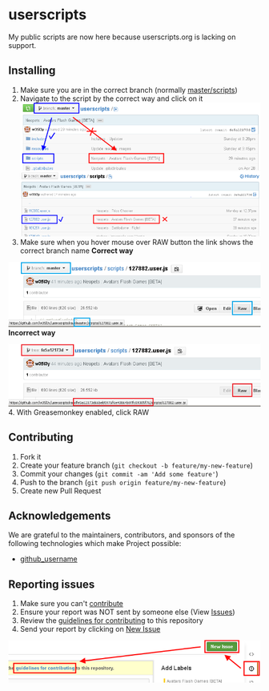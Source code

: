 userscripts
==========

My public scripts are now here because userscripts.org is lacking on support.

## Installing
1. Make sure you are in the correct branch (normally [master/scripts](scripts))
2. Navigate to the script by the correct way and click on it
![Opening the correct folder](resources/image/readme_installing-0.png)
![Opening the correct file](resources/image/readme_installing-1.png)
3. Make sure when you hover mouse over RAW button the link shows the correct branch name
**Correct way**

![Correct way](resources/image/readme_installing-2.png)
**Incorrect way**

![Incorrect way](resources/image/readme_installing-2b.png)
4. With Greasemonkey enabled, click RAW

## Contributing

1. Fork it
2. Create your feature branch (`git checkout -b feature/my-new-feature`)
3. Commit your changes (`git commit -am 'Add some feature'`)
4. Push to the branch (`git push origin feature/my-new-feature`)
5. Create new Pull Request

## Acknowledgements

We are grateful to the maintainers, contributors, and sponsors of the following technologies which make Project possible:

* [github_username](https://github.com/github_username)

## Reporting issues
1. Make sure you can't [contribute](#contributing)
2. Ensure your report was NOT sent by someone else (View [Issues](../../issues))
3. Review the [guidelines for contributing](CONTRIBUTING.md) to this repository
4. Send your report by clicking on [New Issue](../../issues/new)

![How to report issues](resources/image/readme_reporting_issues.png)
